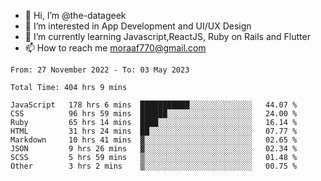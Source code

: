 - 👋 Hi, I’m @the-datageek
- 👀 I’m interested in App Development and UI/UX Design
- 🌱 I’m currently learning Javascript,ReactJS, Ruby on Rails and Flutter
- 📫 How to reach me moraaf770@gmail.com

<!---
the-datageek/the-datageek is a ✨ special ✨ repository because its `README.md` (this file) appears on your GitHub profile.
You can click the Preview link to take a look at your changes.
--->
<!--START_SECTION:waka-->

```text
From: 27 November 2022 - To: 03 May 2023

Total Time: 404 hrs 9 mins

JavaScript   178 hrs 6 mins  ███████████░░░░░░░░░░░░░░   44.07 %
CSS          96 hrs 59 mins  ██████░░░░░░░░░░░░░░░░░░░   24.00 %
Ruby         65 hrs 14 mins  ████░░░░░░░░░░░░░░░░░░░░░   16.14 %
HTML         31 hrs 24 mins  ██░░░░░░░░░░░░░░░░░░░░░░░   07.77 %
Markdown     10 hrs 41 mins  ▓░░░░░░░░░░░░░░░░░░░░░░░░   02.65 %
JSON         9 hrs 26 mins   ▓░░░░░░░░░░░░░░░░░░░░░░░░   02.34 %
SCSS         5 hrs 59 mins   ▒░░░░░░░░░░░░░░░░░░░░░░░░   01.48 %
Other        3 hrs 2 mins    ▒░░░░░░░░░░░░░░░░░░░░░░░░   00.75 %
```

<!--END_SECTION:waka-->
